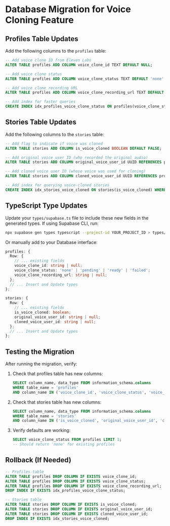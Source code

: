 # Database Migration for Voice Cloning Feature

## Profiles Table Updates

Add the following columns to the `profiles` table:

```sql
-- Add voice clone ID from Eleven Labs
ALTER TABLE profiles ADD COLUMN voice_clone_id TEXT DEFAULT NULL;

-- Add voice clone status
ALTER TABLE profiles ADD COLUMN voice_clone_status TEXT DEFAULT 'none' CHECK (voice_clone_status IN ('none', 'pending', 'ready', 'failed'));

-- Add voice clone recording URL
ALTER TABLE profiles ADD COLUMN voice_clone_recording_url TEXT DEFAULT NULL;

-- Add index for faster queries
CREATE INDEX idx_profiles_voice_clone_status ON profiles(voice_clone_status) WHERE voice_clone_status = 'ready';
```

## Stories Table Updates

Add the following columns to the `stories` table:

```sql
-- Add flag to indicate if voice was cloned
ALTER TABLE stories ADD COLUMN is_voice_cloned BOOLEAN DEFAULT FALSE;

-- Add original voice user ID (who recorded the original audio)
ALTER TABLE stories ADD COLUMN original_voice_user_id UUID REFERENCES profiles(id) ON DELETE SET NULL;

-- Add cloned voice user ID (whose voice was used for cloning)
ALTER TABLE stories ADD COLUMN cloned_voice_user_id UUID REFERENCES profiles(id) ON DELETE SET NULL;

-- Add index for querying voice-cloned stories
CREATE INDEX idx_stories_voice_cloned ON stories(is_voice_cloned) WHERE is_voice_cloned = TRUE;
```

## TypeScript Type Updates

Update your `types/supabase.ts` file to include these new fields in the generated types. If using Supabase CLI, run:

```bash
npx supabase gen types typescript --project-id YOUR_PROJECT_ID > types/supabase.ts
```

Or manually add to your Database interface:

```typescript
profiles: {
  Row: {
    // ... existing fields
    voice_clone_id: string | null;
    voice_clone_status: 'none' | 'pending' | 'ready' | 'failed';
    voice_clone_recording_url: string | null;
  };
  // ... Insert and Update types
};

stories: {
  Row: {
    // ... existing fields
    is_voice_cloned: boolean;
    original_voice_user_id: string | null;
    cloned_voice_user_id: string | null;
  };
  // ... Insert and Update types
};
```

## Testing the Migration

After running the migration, verify:

1. Check that profiles table has new columns:
   ```sql
   SELECT column_name, data_type FROM information_schema.columns 
   WHERE table_name = 'profiles' 
   AND column_name IN ('voice_clone_id', 'voice_clone_status', 'voice_clone_recording_url');
   ```

2. Check that stories table has new columns:
   ```sql
   SELECT column_name, data_type FROM information_schema.columns 
   WHERE table_name = 'stories' 
   AND column_name IN ('is_voice_cloned', 'original_voice_user_id', 'cloned_voice_user_id');
   ```

3. Verify defaults are working:
   ```sql
   SELECT voice_clone_status FROM profiles LIMIT 1;
   -- Should return 'none' for existing profiles
   ```

## Rollback (If Needed)

```sql
-- Profiles table
ALTER TABLE profiles DROP COLUMN IF EXISTS voice_clone_id;
ALTER TABLE profiles DROP COLUMN IF EXISTS voice_clone_status;
ALTER TABLE profiles DROP COLUMN IF EXISTS voice_clone_recording_url;
DROP INDEX IF EXISTS idx_profiles_voice_clone_status;

-- Stories table
ALTER TABLE stories DROP COLUMN IF EXISTS is_voice_cloned;
ALTER TABLE stories DROP COLUMN IF EXISTS original_voice_user_id;
ALTER TABLE stories DROP COLUMN IF EXISTS cloned_voice_user_id;
DROP INDEX IF EXISTS idx_stories_voice_cloned;
```

